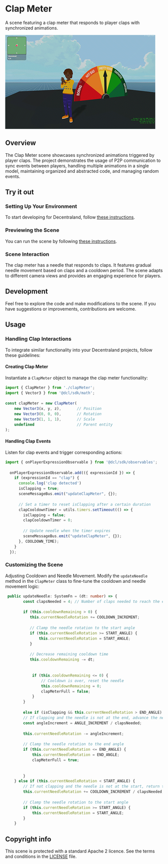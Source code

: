 # Clap Meter

A scene featuring a clap meter that responds to player claps with synchronized animations.

![demo](https://github.com/decentraland-scenes/clap-meter/blob/main/screenshots/clap-meter.gif)

## Overview

The Clap Meter scene showcases synchronized animations triggered by player claps. The project demonstrates the usage of P2P communication to sync events between players, handling multiple animations in a single model, maintaining organized and abstracted code, and managing random events.

## Try it out

### Setting Up Your Environment

To start developing for Decentraland, follow [these instructions](https://docs.decentraland.org/creator/development-guide/sdk7/installation-guide/).

### Previewing the Scene

You can run the scene by following [these instructions](https://docs.decentraland.org/creator/development-guide/sdk7/preview-scene/).

### Scene Interaction

The clap meter has a needle that responds to claps. It features gradual needle movement based on claps and a cooldown period. The scene adapts to different camera views and provides an engaging experience for players.

## Development

Feel free to explore the code and make modifications to the scene. If you have suggestions or improvements, contributions are welcome.

## Usage

### Handling Clap Interactions

To integrate similar functionality into your Decentraland projects, follow these guidelines:

#### Creating Clap Meter

Instantiate a `ClapMeter` object to manage the clap meter functionality:

```typescript
import { ClapMeter } from './clapMeter';
import { Vector3 } from '@dcl/sdk/math';

const clapMeter = new ClapMeter(
    new Vector3(x, y, z),       // Position
    new Vector3(0, 0, 0),       // Rotation
    new Vector3(1, 1, 1),       // Scale
    undefined                   // Parent entity
);
```

#### Handling Clap Events

Listen for clap events and trigger corresponding actions:

```typescript
import { onPlayerExpressionObservable } from '@dcl/sdk/observables';

  onPlayerExpressionObservable.add(({ expressionId }) => {
    if (expressionId == "clap") {
      console.log('clap detected')
      isClapping = true;
      sceneMessageBus.emit("updateClapMeter", {});

      // Set a timer to reset isClapping after a certain duration
      clapCooldownTimer = utils.timers.setTimeout(() => {
        isClapping = false;
        clapCooldownTimer = 0;

        // Update needle when the timer expires
        sceneMessageBus.emit("updateClapMeter", {});
      }, COOLDOWN_TIME);
    }
  });
```

### Customizing the Scene

Adjusting Cooldown and Needle Movement.
Modify the `updateNeedle` method in the `ClapMeter` class to fine-tune the cooldown and needle movement logic:

```typescript
 public updateNeedle: SystemFn = (dt: number) => {
        const clapsNeeded = 4; // Number of claps needed to reach the end, higher number = more difficult / lower number = easier
        
        if (this.cooldownRemaining > 0) {
           this.currentNeedleRotation += COOLDOWN_INCREMENT;

           // Clamp the needle rotation to the start angle
           if (this.currentNeedleRotation >= START_ANGLE) {
               this.currentNeedleRotation = START_ANGLE;
           }

           // Decrease remaining cooldown time
           this.cooldownRemaining -= dt;


            if (this.cooldownRemaining <= 0) {
                // Cooldown is over, reset the needle
                this.cooldownRemaining = 0;
                clapMeterFull = false;
            }
        }

        else if (isClapping && this.currentNeedleRotation > END_ANGLE) {
        // If clapping and the needle is not at the end, advance the needle
        const angleIncrement = ANGLE_INCREMENT / clapsNeeded;

        this.currentNeedleRotation -= angleIncrement;

        // Clamp the needle rotation to the end angle
        if (this.currentNeedleRotation <= END_ANGLE) {
            this.currentNeedleRotation = END_ANGLE;
            clapMeterFull = true;
            

        }
    } else if (this.currentNeedleRotation < START_ANGLE) {
        // If not clapping and the needle is not at the start, return the needle to start
        this.currentNeedleRotation += COOLDOWN_INCREMENT / clapsNeeded;

        // Clamp the needle rotation to the start angle
        if (this.currentNeedleRotation >= START_ANGLE) {
            this.currentNeedleRotation = START_ANGLE;
        }
    }
``` 

## Copyright info

This scene is protected with a standard Apache 2 licence. See the terms and conditions in the [LICENSE](/LICENSE) file.
